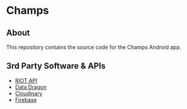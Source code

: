 Champs
======

About
--------------------------------------
This repository contains the source code for the Champs Android app.

3rd Party Software & APIs
--------------------------------------
* [RIOT API](https://developer.riotgames.com/) 
* [Data Dragon](http://ddragon.leagueoflegends.com/tool/)
* [Cloudinary](http://cloudinary.com/)
* [Firebase](https://www.firebase.com/)
